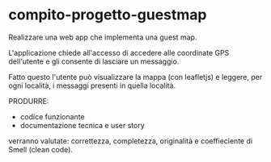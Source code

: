 # compito-progetto-guestmap

Realizzare una web app che implementa una guest map.

L'applicazione chiede all'accesso di accedere alle coordinate GPS dell'utente e gli consente di lasciare un messaggio.

Fatto questo l'utente può visualizzare la mappa (con leafletjs) e leggere, per ogni località, i messaggi presenti in quella località.


PRODURRE:
- codice funzionante
- documentazione tecnica e user story

verranno valutate: correttezza, completezza, originalità e coeffieciente di Smell (clean code).
